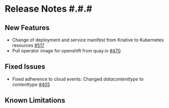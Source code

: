# Release Notes #.#.#

## New Features
- Change of deployment and service manifest from Knative to Kubernetes resources [#517](https://github.com/keptn/keptn/issues/517)
- Pull operator image for openshift from quay.io [#470](https://github.com/keptn/keptn/issues/470)

## Fixed Issues
- Fixed adherence to cloud events: Changed _datacontenttype_ to _contenttype_ [#405](https://github.com/keptn/keptn/issues/405)


## Known Limitations